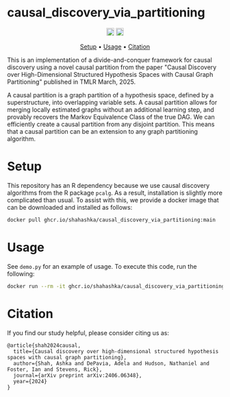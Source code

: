 # causal_discovery_via_partitioning

<p align="center" markdown="1">
    <img src="https://img.shields.io/badge/Python-3.10-blue.svg" alt="Python Version" height="18">
    <a href="https://arxiv.org/abs/2406.06348"><img src="https://img.shields.io/badge/arXiv-2406.06348-green)" alt="arXiv" height="18"></a>
</p>

<p align="center">
  <a href="#setup">Setup</a> •
  <a href="#usage">Usage</a> •
  <a href="#citation">Citation</a>
</p>
This is an implementation of a divide-and-conquer framework for causal discovery using a novel causal partition from the paper "Causal Discovery over High-Dimensional Structured Hypothesis Spaces with Causal Graph Partitioning" published in TMLR March, 2025.

A causal partition is a graph partition of a hypothesis space, defined by a superstructure, into overlapping variable sets. A causal partition allows for merging locally estimated graphs without an additional learning step, and provably recovers the Markov Equivalence Class of the true DAG. We can efficiently create a causal partition from any disjoint partition. This means that a causal partition can be an extension to any graph partitioning algorithm.

# Setup
This repository has an R dependency because we use causal discovery algorithms from the R package ```pcalg```. As a result, installation is slightly more complicated than usual. To assist with this, we provide a docker image that can be downloaded and installed as follows: 
```bash
docker pull ghcr.io/shahashka/causal_discovery_via_partitioning:main
```
# Usage
See ```demo.py``` for an example of usage. To execute this code, run the following:

```bash
docker run --rm -it ghcr.io/shahashka/causal_discovery_via_partitioning:main python demo.py
```

# Citation

If you find our study helpful, please consider citing us as:

```
@article{shah2024causal,
  title={Causal discovery over high-dimensional structured hypothesis spaces with causal graph partitioning},
  author={Shah, Ashka and DePavia, Adela and Hudson, Nathaniel and Foster, Ian and Stevens, Rick},
  journal={arXiv preprint arXiv:2406.06348},
  year={2024}
}

```
